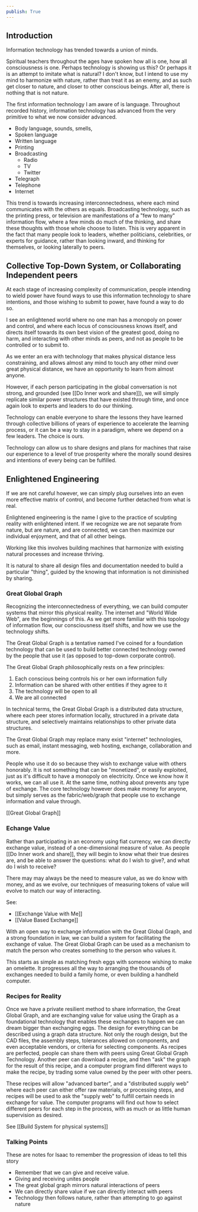 ```yaml
---
publish: True
---
```


## Introduction
Information technology has trended towards a union of minds.

Spiritual teachers throughout the ages have spoken how all is one, how all consciousness is one. Perhaps technology is showing us this? Or perhaps it is an attempt to imitate what is natural? I don't know, but I intend to use my mind to harmonize with nature, rather than treat it as an enemy, and as such get closer to nature, and closer to other conscious beings. After all, there is nothing that is not nature.

The first information technology I am aware of is language. Throughout recorded history, information technology has advanced from the very primitive to what we now consider advanced.

 - Body language, sounds, smells, 
 - Spoken language
 - Written language
 - Printing
 - Broadcasting
	 - Radio
	 - TV
	 - Twitter
 - Telegraph
 - Telephone 
 - Internet

This trend is towards increasing interconnectedness, where each mind communicates with the others as equals. Broadcasting technology, such as the printing press, or television are manifestations of a "few to many" information flow, where a few minds do much of the thinking, and share these thoughts with those whole choose to listen. This is very apparent in the fact that many people look to leaders, whether politicians, celebrities, or experts for guidance, rather than looking inward, and thinking for themselves, or looking laterally to peers. 


## Collective Top-Down System, or Collaborating Independent peers

At each stage of increasing complexity of communication, people intending to wield power have found ways to use this information technology to share intentions, and those wishing to submit to power, have found a way to do so.

I see an enlightened world where no one man has a monopoly on power and control, and where each locus of consciousness knows itself, and directs itself towards its own best vision of the greatest good, doing no harm, and interacting with other minds as peers, and not as people to be controlled or to submit to.

As we enter an era with technology that makes physical distance less constraining, and allows almost any mind to touch any other mind over great physical distance, we have an opportunity to learn from almost anyone.

However, if each person participating in the global conversation is not strong, and grounded (see [[Do Inner work and share]]), we will simply replicate similar power structures that have existed through time, and once again look to experts and leaders to do our thinking.

Technology can enable everyone to share the lessons they have learned through collective billions of years of experience to accelerate the learning process, or it can be a way to stay in a paradigm, where we depend on a few leaders. The choice is ours. 

Technology can allow us to share designs and plans for machines that raise our experience to a level of true prosperity where the morally sound desires and intentions of every being can be fulfilled. 

## Enlightened Engineering

If we are not careful however, we can simply plug ourselves into an even more effective matrix of control, and become further detached from what is real.

Enlightened engineering is the name I give to the practice of sculpting reality with enlightened intent. If we recognize we are not separate from nature, but are nature, and are connected, we can then maximize our individual enjoyment, and that of all other beings.

Working like this involves building machines that harmonize with existing natural processes and increase thriving.

It is natural to share all design files and documentation needed to build a particular "thing", guided by the knowing that information is not diminished by sharing. 

### Great Global Graph
Recognizing the interconnectedness of everything, we can build computer systems that mirror this physical reality. The internet and "World Wide Web", are the beginnings of this. As we get more familiar with this topology of information flow, our consciousness itself shifts, and how we use the technology shifts. 

The Great Global Graph is a tentative named I've coined for a foundation technology that can be used to build better connected technology owned by the people that use it (as opposed to top-down corporate control).

The Great Global Graph philosophically rests on a few principles:

1. Each conscious being controls his or her own information fully
2. Information can be shared with other entities if they agree to it
3. The technology will be open to all
4. We are all connected

In technical terms, the Great Global Graph is a distributed data structure, where each peer stores information locally, structured in a private data structure, and selectively maintains relationships to other private data structures.

The Great Global Graph may replace many exist "internet" technologies, such as email, instant messaging, web hosting, exchange, collaboration and more. 

People who use it do so because they wish to exchange value with others honorably. It is not something that can be "monetized", or easily exploited, just as it's difficult to have a monopoly on electricity. Once we know how it works, we can all use it. At the same time, nothing about prevents any type of exchange. The core technology however does make money for anyone, but simply serves as the fabric/web/graph that people use to exchange information and value through.


[[Great Global Graph]]


### Echange Value
Rather than participating in an economy using fiat currency, we can directly exchange value, instead of a one-dimensional measure of value. As people [[Do Inner work and share]], they will begin to know what their true desires are, and be able to answer the questions: what do I wish to give?, and what do I wish to receive?

There may may always be the need to measure value, as we do know with money, and as we evolve, our techniques of measuring tokens of value will evolve to match our way of interacting.

See:

  - [[Exchange Value with Me]]
  - [[Value Based Exchange]]

With an open way to exchange information with the Great Global Graph, and a strong foundation in law, we can build a system for facilitating the exchange of value. The Great Global Graph can be used as a mechanism to match the person who creates something to the person who values it.

This starts as simple as matching fresh eggs with someone wishing to make an omelette. It progresses all the way to arranging the thousands of exchanges needed to build a family home, or even building a handheld computer.

### Recipes for Reality
Once we have a private resilient method to share information, the Great Global Graph, and are exchanging value for value using the Graph as a foundational technology that enables these exchanges to happen we can dream bigger than exchanging eggs. The design for everything can be described using a graph data structure. Not only the rough design, but the CAD files, the assembly steps, tolerances allowed on components, and even acceptable vendors, or criteria for selecting components. As recipes are perfected, people can share them with peers using Great Global Graph Technology. Another peer can download a recipe, and then "ask" the graph for the result of this recipe, and a computer program find different ways to make the recipe, by trading some value owned by the peer with other peers.

These recipes will allow "advanced barter", and a "distributed supply web" where each peer can either offer raw materials, or processing steps, and recipes will be used to ask the "supply web" to fulfill certain needs in exchange for value. The computer programs will find out how to select different peers for each step in the process, with as much or as little human supervision as desired.

See [[Build System for physical systems]]

### Talking Points

These are notes for Isaac to remember the progression of ideas to tell this story

 - Remember that we can give and receive value.
 - Giving and receiving unites people
 - The great global graph mirrors natural interactions of peers
 - We can directly share value if we can directly interact with peers
 - Technology then follows nature, rather than attempting to go against nature
